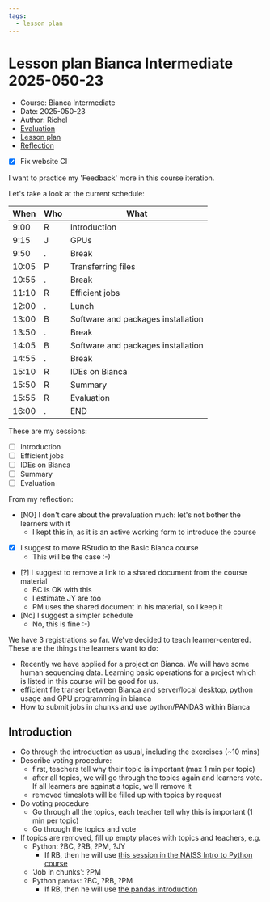```yaml
---
tags:
  - lesson plan
---
```


# Lesson plan Bianca Intermediate 2025-050-23

- Course: Bianca Intermediate
- Date: 2025-050-23
- Author: Richel
- [Evaluation](../../evaluations/20250523/README.md)
- [Lesson plan](../../lesson_plans/20250523/20250523_richel.md)
- [Reflection](../../reflections/20250523/20250523_richel.md)

- [x] Fix website CI

I want to practice my 'Feedback' more in this course iteration.

Let's take a look at the current schedule:

When | Who  | What
-----|------|-------------------------
9:00 | R    | Introduction
9:15 | J    | GPUs
9:50 | .    | Break
10:05| P    | Transferring files
10:55| .    | Break
11:10| R    | Efficient jobs
12:00| .    | Lunch
13:00| B    | Software and packages installation
13:50| .    | Break
14:05| B    | Software and packages installation
14:55| .    | Break
15:10| R    | IDEs on Bianca
15:50| R    | Summary
15:55| R    | Evaluation
16:00| .    | END

These are my sessions:

- [ ] Introduction
- [ ] Efficient jobs
- [ ] IDEs on Bianca
- [ ] Summary
- [ ] Evaluation

From my reflection:

- [NO] I don't care about the prevaluation much: let's not
  bother the learners with it
    - I kept this in, as it is an active working form to introduce the course
- [x] I suggest to move RStudio to the Basic Bianca course
    - This will be the case :-)
- [?] I suggest to remove a link to a shared document from the course material
    - BC is OK with this
    - I estimate JY are too
    - PM uses the shared document in his material, so I keep it
- [No] I suggest a simpler schedule
    - No, this is fine :-)

We have 3 registrations so far.
We've decided to teach learner-centered.
These are the things the learners want to do:

- Recently we have applied for a project on Bianca.
  We will have some human sequencing data.
  Learning basic operations for a project
  which is listed in this course will be good for us.
- efficient file transer between Bianca and server/local desktop,
  python usage and GPU programming in bianca
- How to submit jobs in chunks and use python/PANDAS within Bianca

## Introduction

- Go through the introduction as usual, including the exercises (~10 mins)
- Describe voting procedure: 
    - first, teachers tell why their topic is important (max 1 min per topic)
    - after all topics, we will go through the topics again
      and learners vote.
      If all learners are against a topic, we'll remove it
    - removed timeslots will be filled up with topics by request
- Do voting procedure
    - Go through all the topics, each teacher tell why this is important
      (1 min per topic)
    - Go through the topics and vote
- If topics are removed, fill up empty places with topics and teachers, e.g.
    - Python: ?BC, ?RB, ?PM, ?JY
        - If RB, then he will use [this session in the NAISS Intro to Python course](https://uppmax.github.io/naiss_intro_python/sessions/using_the_python_interpreter/)
    - 'Job in chunks': ?PM
    - Python `pandas`: ?BC, ?RB, ?PM
        - If RB, then he will use [the pandas introduction](https://pandas.pydata.org/docs/getting_started/index.html)



